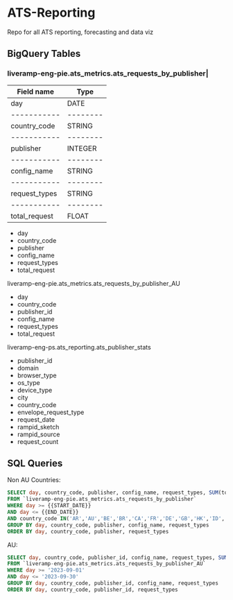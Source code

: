 # ATS-Reporting
Repo for all ATS reporting, forecasting and data viz

## BigQuery Tables
### liveramp-eng-pie.ats_metrics.ats_requests_by_publisher|
|Field name |  Type  |
|-----------|--------|
| day       |   DATE |
|-----------|--------|
| country_code |   STRING |
|-----------|--------|
| publisher |   INTEGER |
|-----------|--------|
| config_name |   STRING |
|-----------|--------|
|request_types| STRING |
|-----------|--------|
| total_request | FLOAT |
- day
- country_code
- publisher
- config_name
- request_types	
- total_request

liveramp-eng-pie.ats_metrics.ats_requests_by_publisher_AU
- day
- country_code
- publisher_id
- config_name
- request_types	
- total_request

liveramp-eng-ps.ats_reporting.ats_publisher_stats
- publisher_id
- domain
- browser_type
- os_type
- device_type
- city
- country_code
- envelope_request_type
- request_date
- rampid_sketch	
- rampid_source
- request_count

## SQL Queries
Non AU Countries:
```SQL
SELECT day, country_code, publisher, config_name, request_types, SUM(total_request) as requests
FROM `liveramp-eng-pie.ats_metrics.ats_requests_by_publisher`
WHERE day >= {{START_DATE}}
AND day <= {{END_DATE}}
AND country_code IN('AR','AU','BE','BR','CA','FR','DE','GB','HK','ID','IT','JP','MX','NL','NZ','PL','RO','SG','ES','TW','US')
GROUP BY day, country_code, publisher, config_name, request_types
ORDER BY day, country_code, publisher, request_types
```
AU:
```SQL
SELECT day, country_code, publisher_id, config_name, request_types, SUM(total_request) as requests
FROM `liveramp-eng-pie.ats_metrics.ats_requests_by_publisher_AU`
WHERE day >= '2023-09-01'
AND day <= '2023-09-30'
GROUP BY day, country_code, publisher_id, config_name, request_types
ORDER BY day, country_code, publisher_id, request_types
```